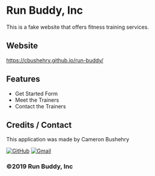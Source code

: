 # Run Buddy, Inc

This is a fake website that offers fitness training services.

## Website
https://cbushehry.github.io/run-buddy/

## Features
 - Get Started Form
 - Meet the Trainers
 - Contact the Trainers

## Credits / Contact
This application was made by Cameron Bushehry

  [![GitHub](https://img.shields.io/badge/github-%23121011.svg?style=for-the-badge&logo=github&logoColor=white)](https://github.com/cbushehry)
  [![Gmail](https://img.shields.io/badge/Gmail-D14836?style=for-the-badge&logo=gmail&logoColor=white)](mailto:c.bushehry@gmail.com)

### ©️2019 Run Buddy, Inc 